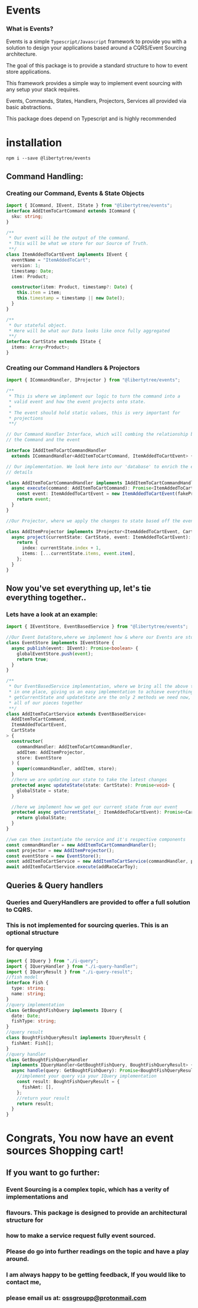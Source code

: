 # Events

### What is Events?

Events is a simple `Typescript/Javascript` framework to provide you with a 
solution to design your applications based around a CQRS/Event Sourcing 
architecture.

The goal of this package is to provide a standard structure to how to event 
store applications.

This framework provides a simple way to implement event sourcing with any 
setup your stack requires. 

Events, Commands, States, Handlers, Projectors, Services all provided via 
basic abstractions.

This package does depend on Typescript and is highly recommended

# installation

`npm i --save @libertytree/events`

## Command Handling:

### Creating our Command, Events & State Objects

```ts
import { ICommand, IEvent, IState } from "@libertytree/events";
interface AddItemToCartCommand extends ICommand {
  sku: string;
}

/**
 * Our event will be the output of the command.
 * This will be what we store for our Source of Truth.
 **/
class ItemAddedToCartEvent implements IEvent {
  eventName = "ItemAddedToCart";
  version: 1;
  timestamp: Date;
  item: Product;

  constructor(item: Product, timestamp?: Date) {
    this.item = item;
    this.timestamp = timestamp || new Date();
  }
}

/**
 * Our stateful object.
 * Here will be what our Data looks like once fully aggregated
 **/
interface CartState extends IState {
  items: Array<Product>;
}
```

### Creating our Command Handlers & Projectors

```ts
import { ICommandHandler, IProjector } from "@libertytree/events";

/**
 * This is where we implement our logic to turn the command into a
 * valid event and how the event projects onto state.
 *
 * The event should hold static values, this is very important for
 * projections
 **/

// Our Command Handler Interface, which will combing the relationship between 
// the Command and the event

interface IAddItemToCartCommandHandler
  extends ICommandHandler<AddItemToCartCommand, ItemAddedToCartEvent> {}

// Our implementation. We look here into our 'database' to enrich the event's 
// details

class AddItemToCartCommandHandler implements IAddItemToCartCommandHandler {
  async execute(command: AddItemToCartCommand): Promise<ItemAddedToCartEvent> {
    const event: ItemAddedToCartEvent = new ItemAddedToCartEvent(fakeProductDatabase[command.sku]);
    return event;
  }
}

//Our Projector, where we apply the changes to state based off the event aggregate

class AddItemProjector implements IProjector<ItemAddedToCartEvent, CartState> {
  async project(currentState: CartState, event: ItemAddedToCartEvent): Promise<CartState> {
    return {
      index: currentState.index + 1,
      items: [...currentState.items, event.item],
    };
  }
}
```

## Now you've set everything up, let's tie everything together..

### Lets have a look at an example:

```ts
import { IEventStore, EventBasedService } from "@libertytree/events";

//Our Event DataStore,where we implement how & where our Events are stored
class EventStore implements IEventStore {
  async publish(event: IEvent): Promise<boolean> {
    globalEventStore.push(event);
    return true;
  }
}

/**
 * Our EventBasedService implementation, where we bring all the above together 
 * in one place, giving us an easy implementation to achieve everything we want
 * getCurrentState and updateState are the only 2 methods we need now, to put 
 * all of our pieces together
 **/
class AddItemToCartService extends EventBasedService<
  AddItemToCartCommand,
  ItemAddedToCartEvent,
  CartState
> {
  constructor(
    commandHandler: AddItemToCartCommandHandler,
    addItem: AddItemProjector,
    store: EventStore
  ) {
    super(commandHandler, addItem, store);
  }
  //here we are updating our state to take the latest changes
  protected async updateState(state: CartState): Promise<void> {
    globalState = state;
  }

  //here we implement how we get our current state from our event
  protected async getCurrentState(_: ItemAddedToCartEvent): Promise<CartState> {
    return globalState;
  }
}
```

```ts
//we can then instantiate the service and it's respective components
const commandHandler = new AddItemToCartCommandHandler();
const projector = new AddItemProjector();
const eventStore = new EventStore();
const addItemToCartService = new AddItemToCartService(commandHandler, projector, eventStore);
await addItemToCartService.execute(addRaceCarToy);
```

## Queries & Query handlers

### Queries and QueryHandlers are provided to offer a full solution to CQRS. 
### This is not implemented for sourcing queries. This is an optional structure 
### for querying

```ts
import { IQuery } from "./i-query";
import { IQueryHandler } from "./i-query-handler";
import { IQueryResult } from "./i-query-result";
//fish model
interface Fish {
  type: string;
  name: string;
}
//query implementation
class GetBoughtFishQuery implements IQuery {
  date: Date;
  fishType: string;
}
//query result
class BoughtFishQueryResult implements IQueryResult {
  fishAmt: Fish[];
}
//query handler
class GetBoughtFishQueryHandler
  implements IQueryHandler<GetBoughtFishQuery, BoughtFishQueryResult> {
  async handle(query: GetBoughtFishQuery): Promise<BoughtFishQueryResult> {
    //implement your query via your IQuery implementation
    const result: BoughtFishQueryResult = {
      fishAmt: [],
    };
    //return your result
    return result;
  }
}
```

# Congrats, You now have an event sources Shopping cart!

## If you want to go further:

### Event Sourcing is a complex topic, which has a verity of implementations and 
### flavours. This package is designed to provide an architectural structure for 
### how to make a service request fully event sourced.

### Please do go into further readings on the topic and have a play around.

### I am always happy to be getting feedback, If you would like to contact me, 
### please email us at: ossgroupp@protonmail.com
